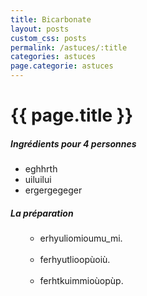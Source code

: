 ```yaml
---
title: Bicarbonate
layout: posts
custom_css: posts
permalink: /astuces/:title
categories: astuces
page.categorie: astuces
---
```


# {{ page.title }}

##### Ingrédients pour 4 personnes

- eghhrth
- uiluilui
- ergergegeger

##### La préparation

<ul id="prepa">

<section id="categories" markdown="1">

- erhyuliomioumu_mi.<br><br>
- ferhyutlioopùoiù.<br><br>
- ferhtkuimmioùopùp.

</section>

</ul>